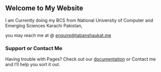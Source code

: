 ## Welcome to My Website

I am Currently doing my BCS from National University of Computer and Emerging Sciences Karachi Pakistan, 


you may reach me at @ enquire@tabanshaukat.me

### Support or Contact Me

Having trouble with Pages? Check out our [documentation](https://help.github.com/categories/github-pages-basics/) or Contact me and I’ll help you sort it out.
